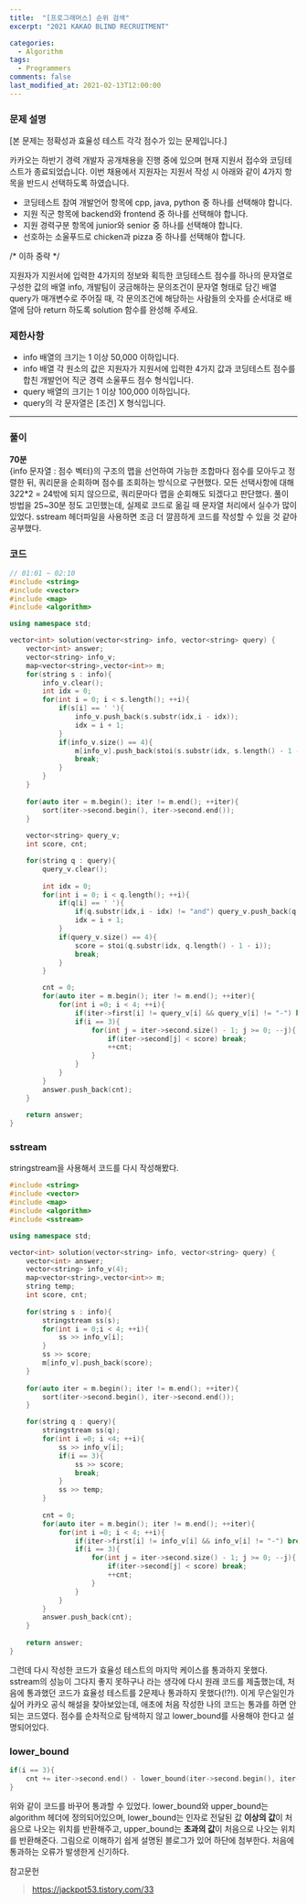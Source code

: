 ```yaml
---
title:  "[프로그래머스] 순위 검색"
excerpt: "2021 KAKAO BLIND RECRUITMENT"

categories:
  - Algorithm
tags:
  - Programmers
comments: false
last_modified_at: 2021-02-13T12:00:00
---
```

### 문제 설명
[본 문제는 정확성과 효율성 테스트 각각 점수가 있는 문제입니다.]

카카오는 하반기 경력 개발자 공개채용을 진행 중에 있으며 현재 지원서 접수와 코딩테스트가 종료되었습니다. 이번 채용에서 지원자는 지원서 작성 시 아래와 같이 4가지 항목을 반드시 선택하도록 하였습니다.

- 코딩테스트 참여 개발언어 항목에 cpp, java, python 중 하나를 선택해야 합니다.
- 지원 직군 항목에 backend와 frontend 중 하나를 선택해야 합니다.
- 지원 경력구분 항목에 junior와 senior 중 하나를 선택해야 합니다.
- 선호하는 소울푸드로 chicken과 pizza 중 하나를 선택해야 합니다.

/* 이하 중략 */  
  
지원자가 지원서에 입력한 4가지의 정보와 획득한 코딩테스트 점수를 하나의 문자열로 구성한 값의 배열 info, 개발팀이 궁금해하는 문의조건이 문자열 형태로 담긴 배열 query가 매개변수로 주어질 때,
각 문의조건에 해당하는 사람들의 숫자를 순서대로 배열에 담아 return 하도록 solution 함수를 완성해 주세요.

### 제한사항
- info 배열의 크기는 1 이상 50,000 이하입니다.
- info 배열 각 원소의 값은 지원자가 지원서에 입력한 4가지 값과 코딩테스트 점수를 합친 개발언어 직군 경력 소울푸드 점수 형식입니다.
- query 배열의 크기는 1 이상 100,000 이하입니다.
- query의 각 문자열은 [조건] X 형식입니다.

---
### 풀이
**70분**  
{info 문자열 : 점수 벡터}의 구조의 맵을 선언하여 가능한 조합마다 점수를 모아두고 정렬한 뒤, 쿼리문을 순회하며 점수를 조회하는 방식으로 구현했다. 모든 선택사항에 대해 3*2*2*2 = 24밖에 되지 않으므로, 쿼리문마다 맵을 순회해도 되겠다고 판단했다. 풀이 방법을 25~30분 정도 고민했는데, 실제로 코드로 옮길 때 문자열 처리에서 실수가 많이 있었다. sstream 헤더파일을 사용하면 조금 더 깔끔하게 코드를 작성할 수 있을 것 같아 공부했다.

### 코드
```c++
// 01:01 ~ 02:10
#include <string>
#include <vector>
#include <map>
#include <algorithm>

using namespace std;

vector<int> solution(vector<string> info, vector<string> query) {
    vector<int> answer;
    vector<string> info_v;
    map<vector<string>,vector<int>> m;
    for(string s : info){
        info_v.clear();
        int idx = 0;
        for(int i = 0; i < s.length(); ++i){
            if(s[i] == ' '){
                info_v.push_back(s.substr(idx,i - idx));
                idx = i + 1;
            }
            if(info_v.size() == 4){
                m[info_v].push_back(stoi(s.substr(idx, s.length() - 1 - i)));
                break;
            }
        }
    }
    
    for(auto iter = m.begin(); iter != m.end(); ++iter){
        sort(iter->second.begin(), iter->second.end());
    }
    
    vector<string> query_v;
    int score, cnt;

    for(string q : query){
        query_v.clear();
        
        int idx = 0;
        for(int i = 0; i < q.length(); ++i){
            if(q[i] == ' '){
                if(q.substr(idx,i - idx) != "and") query_v.push_back(q.substr(idx,i - idx));
                idx = i + 1;
            }
            if(query_v.size() == 4){
                score = stoi(q.substr(idx, q.length() - 1 - i));
                break;
            }
        }

        cnt = 0;
        for(auto iter = m.begin(); iter != m.end(); ++iter){
            for(int i =0; i < 4; ++i){
                if(iter->first[i] != query_v[i] && query_v[i] != "-") break;
                if(i == 3){
                    for(int j = iter->second.size() - 1; j >= 0; --j){
                        if(iter->second[j] < score) break;
                        ++cnt;
                    }
                }
            }
        }
        answer.push_back(cnt);
    }
    
    return answer;
}
```

### sstream
stringstream을 사용해서 코드를 다시 작성해봤다.
```c++
#include <string>
#include <vector>
#include <map>
#include <algorithm>
#include <sstream>

using namespace std;

vector<int> solution(vector<string> info, vector<string> query) {
    vector<int> answer;
    vector<string> info_v(4);
    map<vector<string>,vector<int>> m;
    string temp;
    int score, cnt;
    
    for(string s : info){
        stringstream ss(s);
        for(int i = 0;i < 4; ++i){
            ss >> info_v[i];
        }
        ss >> score;
        m[info_v].push_back(score);
    }
    
    for(auto iter = m.begin(); iter != m.end(); ++iter){
        sort(iter->second.begin(), iter->second.end());
    }

    for(string q : query){
        stringstream ss(q);
        for(int i =0; i <4; ++i){
            ss >> info_v[i];
            if(i == 3){
                ss >> score;
                break;
            }
            ss >> temp;
        }
        
        cnt = 0;
        for(auto iter = m.begin(); iter != m.end(); ++iter){
            for(int i =0; i < 4; ++i){
                if(iter->first[i] != info_v[i] && info_v[i] != "-") break;
                if(i == 3){
                    for(int j = iter->second.size() - 1; j >= 0; --j){
                        if(iter->second[j] < score) break;
                        ++cnt;
                    }
                }
            }
        }
        answer.push_back(cnt);
    }
    
    return answer;
}
```
그런데 다시 작성한 코드가 효율성 테스트의 마지막 케이스를 통과하지 못했다. sstream의 성능이 그다지 좋지 못하구나 라는 생각에 다시 원래 코드를 제출했는데, 처음에 통과했던 코드가 효율성 테스트를 2문제나 통과하지 못했다(!?!). 이게 무슨일인가 싶어 카카오 공식 해설을 찾아보았는데, 애초에 처음 작성한 나의 코드는 통과를 하면 안 되는 코드였다. 점수를 순차적으로 탐색하지 않고 lower_bound를 사용해야 한다고 설명되어있다.

### lower_bound
```c++
if(i == 3){
    cnt += iter->second.end() - lower_bound(iter->second.begin(), iter->second.end(), score);
}
```
위와 같이 코드를 바꾸어 통과할 수 있었다.
lower_bound와 upper_bound는 algorithm 헤더에 정의되어있으며, lower_bound는 인자로 전달된 값 **이상의 값**이 처음으로 나오는 위치를 반환해주고, upper_bound는 **초과의 값**이 처음으로 나오는 위치를 반환해준다. 그림으로 이해하기 쉽게 설명된 블로그가 있어 하단에 첨부한다. 처음에 통과하는 오류가 발생한게 신기하다.

참고문헌
> https://jackpot53.tistory.com/33